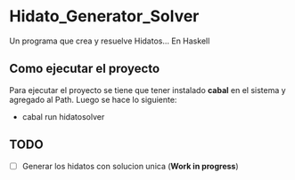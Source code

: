 # Hidato_Generator_Solver
Un programa que crea y resuelve Hidatos... En Haskell

## Como ejecutar el proyecto

Para ejecutar el proyecto se tiene que tener instalado **cabal** en el sistema y agregado al Path. Luego se hace lo siguiente:
- cabal run hidatosolver

## TODO
- [ ] Generar los hidatos con solucion unica (**Work in progress**)
